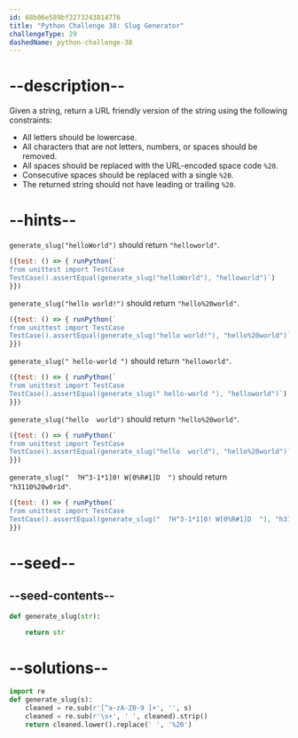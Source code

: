 ```yaml
---
id: 68b06e589bf2273243814776
title: "Python Challenge 38: Slug Generator"
challengeType: 29
dashedName: python-challenge-38
---
```


# --description--

Given a string, return a URL friendly version of the string using the following constraints:

- All letters should be lowercase.
- All characters that are not letters, numbers, or spaces should be removed.
- All spaces should be replaced with the URL-encoded space code `%20`.
- Consecutive spaces should be replaced with a single `%20`.
- The returned string should not have leading or trailing `%20`.

# --hints--

`generate_slug("helloWorld")` should return `"helloworld"`.

```js
({test: () => { runPython(`
from unittest import TestCase
TestCase().assertEqual(generate_slug("helloWorld"), "helloworld")`)
}})
```

`generate_slug("hello world!")` should return `"hello%20world"`.

```js
({test: () => { runPython(`
from unittest import TestCase
TestCase().assertEqual(generate_slug("hello world!"), "hello%20world")`)
}})
```

`generate_slug(" hello-world ")` should return `"helloworld"`.

```js
({test: () => { runPython(`
from unittest import TestCase
TestCase().assertEqual(generate_slug(" hello-world "), "helloworld")`)
}})
```

`generate_slug("hello  world")` should return `"hello%20world"`.

```js
({test: () => { runPython(`
from unittest import TestCase
TestCase().assertEqual(generate_slug("hello  world"), "hello%20world")`)
}})
```

`generate_slug("  ?H^3-1*1]0! W[0%R#1]D  ")` should return `"h3110%20w0r1d"`.

```js
({test: () => { runPython(`
from unittest import TestCase
TestCase().assertEqual(generate_slug("  ?H^3-1*1]0! W[0%R#1]D  "), "h3110%20w0r1d")`)
}})
```

# --seed--

## --seed-contents--

```py
def generate_slug(str):

    return str
```

# --solutions--

```py
import re
def generate_slug(s):
    cleaned = re.sub(r'[^a-zA-Z0-9 ]+', '', s)
    cleaned = re.sub(r'\s+', ' ', cleaned).strip()
    return cleaned.lower().replace(' ', '%20')
```
